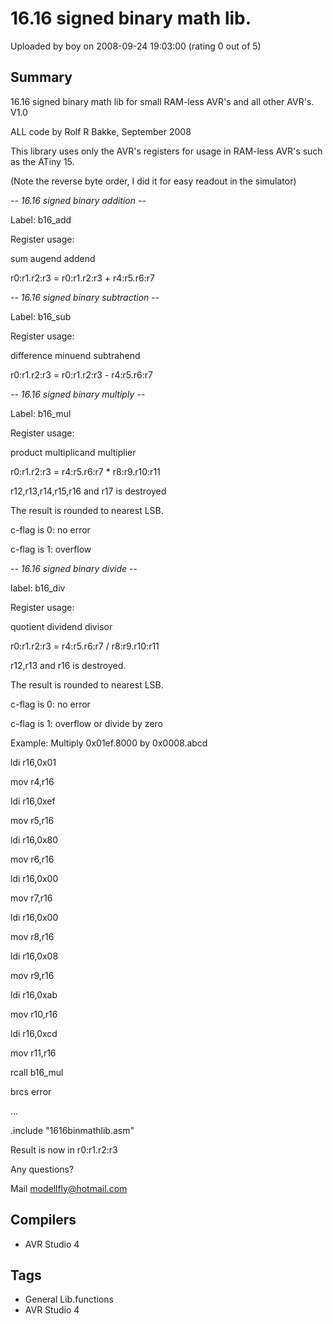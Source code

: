 # 16.16 signed binary math lib.

Uploaded by boy on 2008-09-24 19:03:00 (rating 0 out of 5)

## Summary

16.16 signed binary math lib for small RAM-less AVR's and all other AVR's. V1.0  

ALL code by Rolf R Bakke, September 2008


This library uses only the AVR's registers for usage in RAM-less AVR's such as the ATiny 15.


(Note the reverse byte order, I did it for easy readout in the simulator)


-*- 16.16 signed binary addition -*-


Label: b16\_add


Register usage:


 sum augend addend  

r0:r1.r2:r3 = r0:r1.r2:r3 + r4:r5.r6:r7


-*- 16.16 signed binary subtraction -*-


Label: b16\_sub


Register usage:


difference minuend subtrahend  

r0:r1.r2:r3 = r0:r1.r2:r3 - r4:r5.r6:r7


-*- 16.16 signed binary multiply -*-


Label: b16\_mul


Register usage:


 product multiplicand multiplier  

r0:r1.r2:r3 = r4:r5.r6:r7 * r8:r9.r10:r11


r12,r13,r14,r15,r16 and r17 is destroyed


The result is rounded to nearest LSB.


c-flag is 0: no error  

c-flag is 1: overflow


-*- 16.16 signed binary divide -*-


label: b16\_div


Register usage:


 quotient dividend divisor  

r0:r1.r2:r3 = r4:r5.r6:r7 / r8:r9.r10:r11


r12,r13 and r16 is destroyed.


The result is rounded to nearest LSB.


c-flag is 0: no error  

c-flag is 1: overflow or divide by zero


Example: Multiply 0x01ef.8000 by 0x0008.abcd


ldi r16,0x01  

mov r4,r16


ldi r16,0xef  

mov r5,r16


ldi r16,0x80  

mov r6,r16


ldi r16,0x00  

mov r7,r16


ldi r16,0x00  

mov r8,r16


ldi r16,0x08  

mov r9,r16


ldi r16,0xab  

mov r10,r16


ldi r16,0xcd  

mov r11,r16


rcall b16\_mul


brcs error


...


.include "1616binmathlib.asm"


Result is now in r0:r1.r2:r3


Any questions?  

Mail [modellfly@hotmail.com](mailto:modellfly@hotmail.com)

## Compilers

- AVR Studio 4

## Tags

- General Lib.functions
- AVR Studio 4
